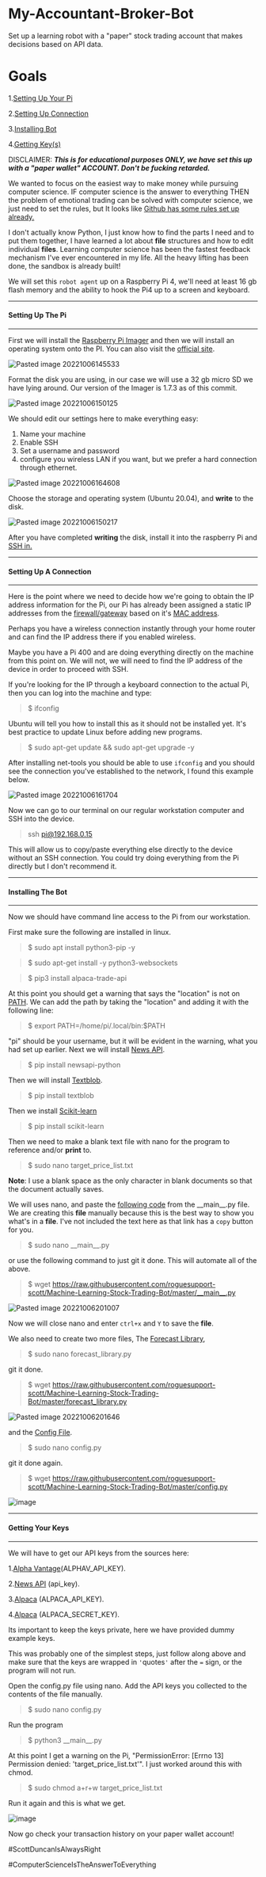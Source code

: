 # My-Accountant-Broker-Bot
Set up a learning robot with a "paper" stock trading account that makes decisions based on API data.

# Goals

1.[Setting Up Your Pi](#setting-up-the-pi) 

2.[Setting Up Connection](#setting-up-a-connection)

3.[Installing Bot](#installing-the-bot)

4.[Getting Key(s)](#getting-your-keys)

DISCLAIMER:
**_This is for educational purposes ONLY, we have set this up with a "paper wallet" ACCOUNT. Don't be fucking retarded._**

We wanted to focus on the easiest way to make money while pursuing computer science. IF computer science is the answer to everything THEN the problem of emotional trading can be solved with computer science, we just need to set the rules, but It looks like [Github has some rules set up already.](https://github.com/roguesupport-scott/Machine-Learning-Stock-Trading-Bot)

I don't actually know Python, I just know how to find the parts I need and to put them together, I have learned a lot about **file** structures and how to edit individual **files**. Learning computer science has been the fastest feedback mechanism I've ever encountered in my life. All the heavy lifting has been done, the sandbox is already built!

We will set this `robot agent` up on a Raspberry Pi 4, we'll need at least 16 gb flash memory and the ability to hook the Pi4 up to a screen and keyboard.

---
#### Setting Up The Pi
---
First we will install the [Raspberry Pi Imager](https://github.com/raspberrypi/rpi-imager)
and then we will install an operating system onto the PI. You can also visit the [official site](https://www.raspberrypi.com/software/).


![Pasted image 20221006145533](https://user-images.githubusercontent.com/94795740/194461935-4b61aeb5-92da-4ce6-9ab9-b6832fa97aa5.png)


Format the disk you are using, in our case we will use a 32 gb micro SD we have lying around. Our version of the Imager is 1.7.3 as of this commit.


![Pasted image 20221006150125](https://user-images.githubusercontent.com/94795740/194462157-07833825-b5ab-4037-be99-86fc9f9208b1.png)


We should edit our settings here to make everything easy:
1. Name your machine
2. Enable SSH 
3. Set a username and password
4. configure you wireless LAN if you want, but we prefer a hard connection through ethernet.


![Pasted image 20221006164608](https://user-images.githubusercontent.com/94795740/194462223-af743194-8009-426d-8479-d319e533e140.png)


Choose the storage and operating system (Ubuntu 20.04), and **write** to the disk.


![Pasted image 20221006150217](https://user-images.githubusercontent.com/94795740/194462280-849c274a-6746-4528-b33e-f6db00badf70.png)


After you have completed **writing** the disk, install it into the raspberry Pi and [SSH in.](https://itsfoss.com/ssh-into-raspberry/)

---
#### Setting Up A Connection
---
Here is the point where we need to decide how we're going to obtain the IP address information for the Pi, our Pi has already been assigned a static IP addresses from the [firewall/gateway](https://www.ipfire.org/) based on it's [MAC address](https://en.wikipedia.org/wiki/MAC_address).

Perhaps you have a wireless connection instantly through your home router and can find the IP address there if you enabled wireless.

Maybe you have a Pi 400 and are doing everything directly on the machine from this point on. We will not, we will need to find the IP address of the device in order to proceed with SSH.

If you're looking for the IP through a keyboard connection to the actual Pi, then you can log into the machine and type:

>$ ifconfig

Ubuntu will tell you how to install this as it should not be installed yet. It's best practice to update Linux before adding new programs.

>$ sudo apt-get update && sudo apt-get upgrade -y

After installing net-tools you should be able to use `ifconfig` and you should see the connection you've established to the network, I found this example below.


![Pasted image 20221006161704](https://user-images.githubusercontent.com/94795740/194462313-ef5138b5-afcf-4ca9-92ac-08e425383f2d.png)


Now we can go to our terminal on our regular workstation computer and SSH into the device.

>ssh pi@192.168.0.15

This will allow us to copy/paste everything else directly to the device without an SSH connection. You could try doing everything from the Pi directly but I don't recommend it.

---
#### Installing The Bot
---

Now we should have command line access to the Pi from our workstation.

First make sure the following are installed in linux.

>$ sudo apt install python3-pip -y

>$ sudo apt-get install -y python3-websockets

>$ pip3 install alpaca-trade-api

At this point you should get a warning that says the "location" is not on [PATH](https://linuxconfig.org/linux-path-environment-variable). We can add the path by taking the "location" and adding it with the following line:

>$ export PATH=/home/pi/.local/bin:$PATH

"pi" should be your username, but it will be evident in the warning, what you had set up earlier. Next we will install [News API](https://newsapi.org/docs/client-libraries/python).

>$ pip install newsapi-python

Then we will install [Textblob](https://textblob.readthedocs.io/en/dev/api_reference.html).

>$ pip install textblob

Then we install [Scikit-learn](https://scikit-learn.org/stable/)

>$ pip install scikit-learn

Then we need to make a blank text file with nano for the program to reference and/or **print** to.

>$ sudo nano target_price_list.txt

**Note**: I use a blank space as the only character in blank documents so that the document actually saves.

We will uses nano, and paste the [following code](https://github.com/roguesupport-scott/Machine-Learning-Stock-Trading-Bot/blob/master/__main__.py) from the \_\_main__.py file. We are creating this **file** manually because this is the best way to show you what's in a **file**. I've not included the text here as that link has a `copy` button for you.

> $ sudo nano \_\_main__.py

or use the following command to just git it done. This will automate all of the above.

>$ wget https://raw.githubusercontent.com/roguesupport-scott/Machine-Learning-Stock-Trading-Bot/master/__main__.py


![Pasted image 20221006201007](https://user-images.githubusercontent.com/94795740/194462741-ace6cf14-88f9-4858-9e25-f6c4bc38a2ae.png)


Now we will close nano and enter `ctrl+x` and `Y` to save the **file**.

We also need to create two more files, The [Forecast Library](https://github.com/roguesupport-scott/Machine-Learning-Stock-Trading-Bot/blob/master/forecast_library.py),

>$ sudo nano forecast_library.py

git it done.

>$ wget https://raw.githubusercontent.com/roguesupport-scott/Machine-Learning-Stock-Trading-Bot/master/forecast_library.py


![Pasted image 20221006201646](https://user-images.githubusercontent.com/94795740/194462775-f9d8fed7-8af3-46f0-930f-829e82702182.png)


and the [Config File](https://github.com/roguesupport-scott/Machine-Learning-Stock-Trading-Bot/blob/master/config.py).

>$ sudo nano config.py

git it done again.

>$ wget https://raw.githubusercontent.com/roguesupport-scott/Machine-Learning-Stock-Trading-Bot/master/config.py

![image](https://user-images.githubusercontent.com/94795740/194684453-6dc4b007-75cd-4081-befb-ad198bdfc06e.png)

---
#### Getting Your Keys
---

We will have to get our API keys from the sources here:

1.[Alpha Vantage](https://www.alphavantage.co/)(ALPHAV_API_KEY).

2.[News API](https://newsapi.org/) (api_key).

3.[Alpaca](https://app.alpaca.markets/brokerage/new-account) (ALPACA_API_KEY).

4.[Alpaca](https://app.alpaca.markets/brokerage/new-account) (ALPACA_SECRET_KEY).

Its important to keep the keys private, here we have provided dummy example keys.

This was probably one of the simplest steps, just follow along above and make sure that the keys are wrapped in `'`quotes`'` after the `=` sign, or the program will not run.

Open the config.py file using nano. Add the API keys you collected to the contents of the file manually.

>$ sudo nano config.py

Run the program

>$ python3 \_\_main__.py

At this point I get a warning on the Pi, "PermissionError: [Errno 13] Permission denied: 'target_price_list.txt'". I just worked around this with chmod.

>$ sudo chmod a+r+w target_price_list.txt

Run it again and this is what we get.

![image](https://user-images.githubusercontent.com/94795740/194682215-d8a3f2b7-8881-4b1a-9a40-35596853690b.png)

Now go check your transaction history on your paper wallet account!



#ScottDuncanIsAlwaysRight

#ComputerScienceIsTheAnswerToEverything


